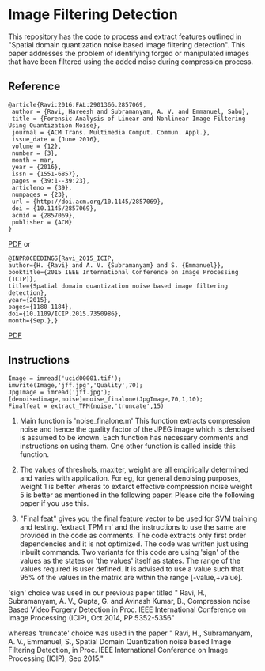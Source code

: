 # Image Filtering Detection
This repository has the code to process and extract features outlined in "Spatial domain quantization noise based image filtering detection". This paper addresses the problem of identifying forged or manipulated images that have been filtered using the added noise during compression process.  


## Reference
```
@article{Ravi:2016:FAL:2901366.2857069,
 author = {Ravi, Hareesh and Subramanyam, A. V. and Emmanuel, Sabu},
 title = {Forensic Analysis of Linear and Nonlinear Image Filtering Using Quantization Noise},
 journal = {ACM Trans. Multimedia Comput. Commun. Appl.},
 issue_date = {June 2016},
 volume = {12},
 number = {3},
 month = mar,
 year = {2016},
 issn = {1551-6857},
 pages = {39:1--39:23},
 articleno = {39},
 numpages = {23},
 url = {http://doi.acm.org/10.1145/2857069},
 doi = {10.1145/2857069},
 acmid = {2857069},
 publisher = {ACM}
} 
```
[PDF](https://dl.acm.org/citation.cfm?id=2857069)
or
```
@INPROCEEDINGS{Ravi_2015_ICIP, 
author={H. {Ravi} and A. V. {Subramanyam} and S. {Emmanuel}}, 
booktitle={2015 IEEE International Conference on Image Processing (ICIP)}, 
title={Spatial domain quantization noise based image filtering detection}, 
year={2015}, 
pages={1180-1184}, 
doi={10.1109/ICIP.2015.7350986}, 
month={Sep.},}
```
[PDF](https://ieeexplore.ieee.org/document/7350986)

## Instructions
```
Image = imread('ucid00001.tif'); 
imwrite(Image,'jff.jpg','Quality',70);
JpgImage = imread('jff.jpg');
[denoisedimage,noise]=noise_finalone(JpgImage,70,1,10);
Finalfeat = extract_TPM(noise,'truncate',15)
```
1. Main function is 'noise_finalone.m'
   This function extracts compression noise and hence the quality factor of the JPEG image
   which is denoised is assumed to be known. Each function has necessary comments and instructions
   on using them. One other function is called inside this function.

2. The values of threshols, maxiter, weight are all empirically determined and varies with application. 
   For eg, for general denoising purposes, weight 1 is better wheras to extarct effective compression noise
   weight 5 is better as mentioned in the following paper. Please cite the following paper if you use this.

3. "Final feat" gives you the final feature vector to be used for SVM training and testing.
   'extract_TPM.m' and the instructions to use the same are provided in the code as comments. The code extracts 
   only first order dependencies and it is not optimized. The code was written just using inbuilt commands.
   Two variants for this code are using 'sign' of the values as the states or 'the values' itself as states. 
   The range of the values required is user defined. It is advised to use a value such that 95% of the values 
   in the matrix are within the range [-value,+value].

'sign' choice was used in our previous paper titled
" Ravi, H., Subramanyam, A. V., Gupta, G. and Avinash Kumar, B., Compression noise Based Video Forgery Detection
  in Proc. IEEE International Conference on Image Processing (ICIP), Oct 2014, PP 5352-5356"

whereas 'truncate' choice was used in the paper
" Ravi, H., Subramanyam, A. V., Emmanuel, S., Spatial Domain Quantization noise based Image Filtering Detection, 
  in Proc. IEEE International Conference on Image Processing (ICIP), Sep 2015." 
 
